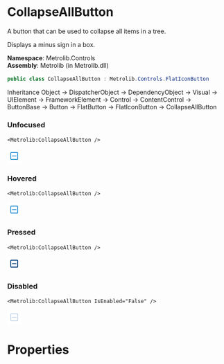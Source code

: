 # CollapseAllButton  

A button that can be used to collapse all items in a tree.

Displays a minus sign in a box.

**Namespace**: Metrolib.Controls  
**Assembly**: Metrolib (in Metrolib.dll)  

```C#
public class CollapseAllButton : Metrolib.Controls.FlatIconButton
```

Inheritance Object -> DispatcherObject -> DependencyObject -> Visual -> UIElement -> FrameworkElement -> Control -> ContentControl -> ButtonBase -> Button -> FlatButton -> FlatIconButton -> CollapseAllButton
### Unfocused

```xaml
<Metrolib:CollapseAllButton />

```
![Image of CollapseAllButton, Unfocused](Unfocused.png)

### Hovered

```xaml
<Metrolib:CollapseAllButton />

```
![Image of CollapseAllButton, Hovered](Hovered.png)

### Pressed

```xaml
<Metrolib:CollapseAllButton />

```
![Image of CollapseAllButton, Pressed](Pressed.png)

### Disabled

```xaml
<Metrolib:CollapseAllButton IsEnabled="False" />

```
![Image of CollapseAllButton, Disabled](Disabled.png)

# Properties  

